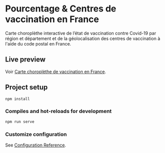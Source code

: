 # Pourcentage & Centres de vaccination en France
Carte choroplèthe interactive de l’état de vaccination contre Covid-19 par région et département et de la géolocalisation des centres de vaccination à l'aide du code postal en France.

## Live preview

Voir  [Carte choroplèthe de vaccination en France](https://vaxmapfrench.herokuapp.com/).


## Project setup

```
npm install
```

### Compiles and hot-reloads for development

```
npm run serve
```

### Customize configuration

See  [Configuration Reference](https://cli.vuejs.org/config/).
